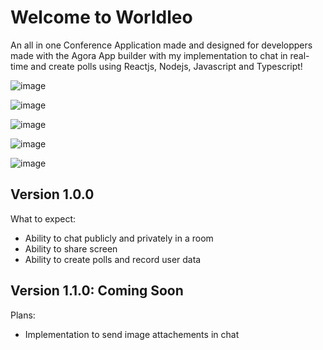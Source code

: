 # **Welcome to Worldleo** #

An all in one Conference Application made and designed for developpers made with the Agora App builder with my implementation to chat in real-time and create polls using Reactjs, Nodejs, Javascript and Typescript!

![image](https://user-images.githubusercontent.com/85001440/147855311-0948b1b1-9045-4ec3-b617-9253bab24b50.png)

![image](https://user-images.githubusercontent.com/85001440/147855322-b88d4eb6-95fb-47c7-a309-20a8d01b0c7a.png)

![image](https://user-images.githubusercontent.com/85001440/147855394-da968643-bc60-4abb-bea7-6635afc73982.png)


![image](https://user-images.githubusercontent.com/85001440/147855443-c895dcbc-bedc-418a-b0b8-9efc7d0f8287.png)


![image](https://user-images.githubusercontent.com/85001440/147855419-36ef270f-8587-4bcd-a660-5e5085ef0cc0.png)


 ## **Version 1.0.0** ##

What to expect:
- Ability to chat publicly and privately in a room
- Ability to share screen
- Ability to create polls and record user data

 ## **Version 1.1.0: Coming Soon** ##
Plans: 
- Implementation to send image attachements in chat

